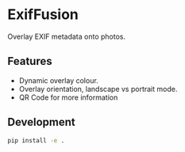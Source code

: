 # ExifFusion

Overlay EXIF metadata onto photos.

## Features
- Dynamic overlay colour.
- Overlay orientation, landscape vs portrait mode.
- QR Code for more information

## Development
```bash
pip install -e .
```
